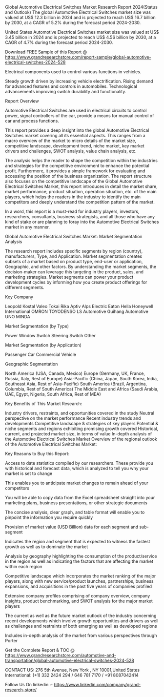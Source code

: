 Global Automotive Electrical Switches Market Research Report 2024(Status and Outlook)
The global Automotive Electrical Switches market size was valued at US$ 12.3 billion in 2024 and is projected to reach US$ 16.7 billion by 2030, at a CAGR of 5.2% during the forecast period 2024-2030.

United States Automotive Electrical Switches market size was valued at US$ 3.45 billion in 2024 and is projected to reach US$ 4.56 billion by 2030, at a CAGR of 4.7% during the forecast period 2024-2030.

Download FREE Sample of this Report @ https://www.grandresearchstore.com/report-sample/global-automotive-electrical-switches-2024-528

Electrical components used to control various functions in vehicles.

Steady growth driven by increasing vehicle electrification. Rising demand for advanced features and controls in automobiles. Technological advancements improving switch durability and functionality.

Report Overview

Automotive Electrical Switches are used in electrical circuits to control power, signal controllers of the car, provide a means for manual control of car and process functions.

This report provides a deep insight into the global Automotive Electrical Switches market covering all its essential aspects. This ranges from a macro overview of the market to micro details of the market size, competitive landscape, development trend, niche market, key market drivers and challenges, SWOT analysis, value chain analysis, etc.

The analysis helps the reader to shape the competition within the industries and strategies for the competitive environment to enhance the potential profit. Furthermore, it provides a simple framework for evaluating and accessing the position of the business organization. The report structure also focuses on the competitive landscape of the Global Automotive Electrical Switches Market, this report introduces in detail the market share, market performance, product situation, operation situation, etc. of the main players, which helps the readers in the industry to identify the main competitors and deeply understand the competition pattern of the market.

In a word, this report is a must-read for industry players, investors, researchers, consultants, business strategists, and all those who have any kind of stake or are planning to foray into the Automotive Electrical Switches market in any manner.

Global Automotive Electrical Switches Market: Market Segmentation Analysis

The research report includes specific segments by region (country), manufacturers, Type, and Application. Market segmentation creates subsets of a market based on product type, end-user or application, Geographic, and other factors. By understanding the market segments, the decision-maker can leverage this targeting in the product, sales, and marketing strategies. Market segments can power your product development cycles by informing how you create product offerings for different segments.

Key Company

Leopold Kostal
Valeo
Tokai Rika
Aptiv
Alps Electric
Eaton
Hella
Honeywell International
OMRON
TOYODENSO
LS Automotive
Guihang Automotive
UNO MINDA

Market Segmentation (by Type)

Power Window Switch
Steering Switch
Other

Market Segmentation (by Application)

Passenger Car
Commercial Vehicle

Geographic Segmentation

North America (USA, Canada, Mexico)
Europe (Germany, UK, France, Russia, Italy, Rest of Europe)
Asia-Pacific (China, Japan, South Korea, India, Southeast Asia, Rest of Asia-Pacific)
South America (Brazil, Argentina, Columbia, Rest of South America)
The Middle East and Africa (Saudi Arabia, UAE, Egypt, Nigeria, South Africa, Rest of MEA)

Key Benefits of This Market Research:

Industry drivers, restraints, and opportunities covered in the study
Neutral perspective on the market performance
Recent industry trends and developments
Competitive landscape & strategies of key players
Potential & niche segments and regions exhibiting promising growth covered
Historical, current, and projected market size, in terms of value
In-depth analysis of the Automotive Electrical Switches Market
Overview of the regional outlook of the Automotive Electrical Switches Market:

Key Reasons to Buy this Report:

Access to date statistics compiled by our researchers. These provide you with historical and forecast data, which is analyzed to tell you why your market is set to change

This enables you to anticipate market changes to remain ahead of your competitors

You will be able to copy data from the Excel spreadsheet straight into your marketing plans, business presentations, or other strategic documents

The concise analysis, clear graph, and table format will enable you to pinpoint the information you require quickly

Provision of market value (USD Billion) data for each segment and sub-segment

Indicates the region and segment that is expected to witness the fastest growth as well as to dominate the market

Analysis by geography highlighting the consumption of the product/service in the region as well as indicating the factors that are affecting the market within each region

Competitive landscape which incorporates the market ranking of the major players, along with new service/product launches, partnerships, business expansions, and acquisitions in the past five years of companies profiled

Extensive company profiles comprising of company overview, company insights, product benchmarking, and SWOT analysis for the major market players

The current as well as the future market outlook of the industry concerning recent developments which involve growth opportunities and drivers as well as challenges and restraints of both emerging as well as developed regions

Includes in-depth analysis of the market from various perspectives through Porter

Get the Complete Report & TOC @ https://www.grandresearchstore.com/automotive-and-transportation/global-automotive-electrical-switches-2024-528

CONTACT US:
276 5th Avenue, New York , NY 10001,United States
International: (+1) 332 2424 294 / 646 781 7170 / +91 8087042414

Follow Us On linkedin :- https://www.linkedin.com/company/grand-research-store/
